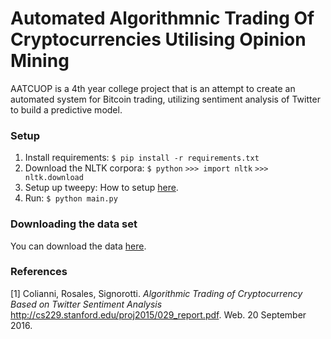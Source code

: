 # Automated Algorithmnic Trading Of Cryptocurrencies Utilising Opinion Mining

AATCUOP is a 4th year college project that is an attempt to create an automated system for Bitcoin trading, utilizing sentiment analysis of Twitter to build a predictive model.

### Setup
1. Install requirements:
`$ pip install -r requirements.txt`
2. Download the NLTK corpora: 
`$ python` 
`>>> import nltk` 
`>>> nltk.download`
3. Setup up tweepy:
How to setup [here](https://dev.twitter.com/twitterkit/android/advanced-setup).
4. Run:
`$ python main.py`

### Downloading the data set
You can download the data [here](https://drive.google.com/drive/folders/1HNm2PQ5S0rT9aoI6KvhhNoTgQoOcyU9T).

### References
[1] Colianni, Rosales, Signorotti. *Algorithmic Trading of Cryptocurrency Based on Twitter Sentiment Analysis* http://cs229.stanford.edu/proj2015/029_report.pdf. Web. 20 September 2016.
